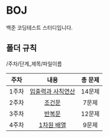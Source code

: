 # BOJ

백준 코딩테스트 스터디입니다.

## 폴더 규칙 
/주차/단계_제목/파일이름

|주차|내용|총 문제|
|:------:|:---:|:---:|
|1주차|[입출력과 사칙연산](https://www.acmicpc.net/step/1)|14문제|
|2주차|[조건문](https://www.acmicpc.net/step/4)|7문제|
|3주차|[반복문](https://www.acmicpc.net/step/3)|12문제|
|4주차|[1차원 배열](https://www.acmicpc.net/step/6)|9문제|
